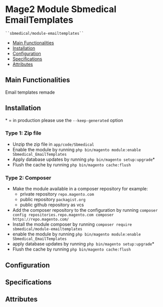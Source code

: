 # Mage2 Module Sbmedical EmailTemplates

    ``sbmedical/module-emailtemplates``

 - [Main Functionalities](#markdown-header-main-functionalities)
 - [Installation](#markdown-header-installation)
 - [Configuration](#markdown-header-configuration)
 - [Specifications](#markdown-header-specifications)
 - [Attributes](#markdown-header-attributes)


## Main Functionalities
Email templates remade

## Installation
\* = in production please use the `--keep-generated` option

### Type 1: Zip file

 - Unzip the zip file in `app/code/Sbmedical`
 - Enable the module by running `php bin/magento module:enable Sbmedical_EmailTemplates`
 - Apply database updates by running `php bin/magento setup:upgrade`\*
 - Flush the cache by running `php bin/magento cache:flush`

### Type 2: Composer

 - Make the module available in a composer repository for example:
    - private repository `repo.magento.com`
    - public repository `packagist.org`
    - public github repository as vcs
 - Add the composer repository to the configuration by running `composer config repositories.repo.magento.com composer https://repo.magento.com/`
 - Install the module composer by running `composer require sbmedical/module-emailtemplates`
 - enable the module by running `php bin/magento module:enable Sbmedical_EmailTemplates`
 - apply database updates by running `php bin/magento setup:upgrade`\*
 - Flush the cache by running `php bin/magento cache:flush`


## Configuration




## Specifications




## Attributes



